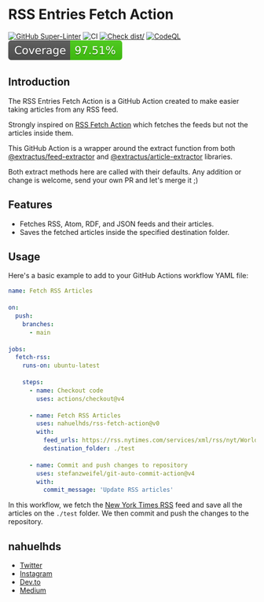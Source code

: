 # RSS Entries Fetch Action

[![GitHub Super-Linter](https://github.com/actions/typescript-action/actions/workflows/linter.yml/badge.svg)](https://github.com/super-linter/super-linter)
![CI](https://github.com/actions/typescript-action/actions/workflows/ci.yml/badge.svg)
[![Check dist/](https://github.com/actions/typescript-action/actions/workflows/check-dist.yml/badge.svg)](https://github.com/actions/typescript-action/actions/workflows/check-dist.yml)
[![CodeQL](https://github.com/actions/typescript-action/actions/workflows/codeql-analysis.yml/badge.svg)](https://github.com/actions/typescript-action/actions/workflows/codeql-analysis.yml)
[![Coverage](./badges/coverage.svg)](./badges/coverage.svg)

## Introduction

The RSS Entries Fetch Action is a GitHub Action created to make easier taking articles from any RSS feed.

Strongly inspired on [RSS Fetch Action](https://github.com/Promptly-Technologies-LLC/rss-fetch-action) which fetches the
feeds but not the articles inside them.

This GitHub Action is a wrapper around
the extract function from both [@extractus/feed-extractor](https://github.com/@extractus/feed-extractor)
and [@extractus/article-extractor](https://github.com/extractus/article-extractor) libraries.

Both extract methods here are called with their defaults. Any addition or change is welcome, send your own PR and let's
merge it ;)

## Features

- Fetches RSS, Atom, RDF, and JSON feeds and their articles.
- Saves the fetched articles inside the specified destination folder.

## Usage

Here's a basic example to add to your GitHub Actions workflow YAML file:

```yaml
name: Fetch RSS Articles

on:
  push:
    branches:
      - main

jobs:
  fetch-rss:
    runs-on: ubuntu-latest

    steps:
      - name: Checkout code
        uses: actions/checkout@v4

      - name: Fetch RSS Articles
        uses: nahuelhds/rss-fetch-action@v0
        with:
          feed_urls: https://rss.nytimes.com/services/xml/rss/nyt/World.xml
          destination_folder: ./test

      - name: Commit and push changes to repository
        uses: stefanzweifel/git-auto-commit-action@v4
        with:
          commit_message: 'Update RSS articles'
```

In this workflow, we fetch the [New York Times RSS](https://rss.nytimes.com/services/xml/rss/nyt/World.xml) feed and save all the
articles on the `./test` folder. We then commit and push the changes to the repository.

## nahuelhds

- [Twitter](https://twitter.com/nahuelhds)
- [Instagram](https://instagram.com/nahuelhds)
- [Dev.to](https://dev.to/nahuelhds)
- [Medium](http://medium.com/@nahuelhds)

